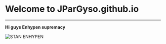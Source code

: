 # Welcome to JParGyso.github.io
---
**Hi guys Enhypen supremacy**

![STAN ENHYPEN](https://philstarlife.s3.ap-east-1.amazonaws.com/photos/Brooke/2022/October/ENHYPEN%20rectangle%20%281%29.png)

